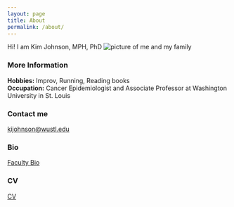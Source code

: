 ```yaml
---
layout: page
title: About
permalink: /about/
---
```


Hi! I am Kim Johnson, MPH, PhD
![picture of me and my family](https://photos.google.com/share/AF1QipO5zy_BcqY0hVVqllZieGiTP7gqd-o2MsHlIPR7bhcDquMHlD06uXp6oFbFYz3qMw/photo/AF1QipMNmvbChO6j9S6iyyaiqX1mqsuhN0pEAcPBZafv?key=aF9rYzJkZ0o3Y3U3eFNTQlhIUExGMkJ3WVZkOHJR)

### More Information

**Hobbies:** Improv, Running, Reading books  
**Occupation:** Cancer Epidemiologist and Associate Professor at Washington University in St. Louis  

### Contact me

[kijohnson@wustl.edu](mailto:kijohnson@wustl.edu)

### Bio 
[Faculty Bio](https://brownschool.wustl.edu/Faculty-and-Research/Pages/Kimberly-Johnson.aspx)

### CV
[CV](https://github.com/kijohnson/kijohnson.github.io/blob/master/KJohnsonCV(COG).pdf)
